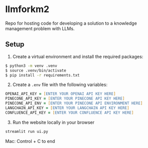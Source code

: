 # llmforkm2

Repo for hosting code for developing a solution to a knowledge management problem with LLMs.

## Setup

1. Create a virtual environment and install the required packages:

```zsh
$ python3 -m venv .venv
$ source .venv/bin/activate
$ pip install -r requirements.txt
```

2. Create a `.env` file with the following variables:

```zsh
OPENAI_API_KEY = [ENTER YOUR OPENAI API KEY HERE]
PINECONE_API_KEY = [ENTER YOUR PINECONE API KEY HERE]
PINECONE_API_ENV = [ENTER YOUR PINECONE API ENVIRONMENT HERE]
LANGCHAIN_API_KEY = [ENTER YOUR LANGCHAIN API KEY HERE]
CONFLUENCE_API_KEY = [ENTER YOUR CONFLUENCE API KEY HERE]
```

3. Run the website locally in your browser 

```zsh
streamlit run ui.py
```

Mac: Control + C to end
